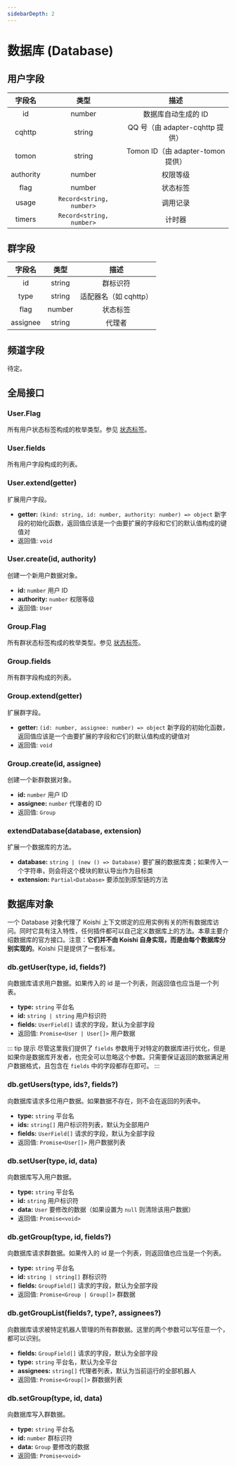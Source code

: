 ```yaml
---
sidebarDepth: 2
---
```


# 数据库 (Database)

## 用户字段

| 字段名 | 类型 | 描述 |
|:-:|:-:|:-:|
| id | number | 数据库自动生成的 ID |
| cqhttp | string | QQ 号（由 adapter-cqhttp 提供） |
| tomon | string | Tomon ID（由 adapter-tomon 提供） |
| authority | number | 权限等级 |
| flag | number | 状态标签 |
| usage | `Record<string, number>` | 调用记录 |
| timers | `Record<string, number>` | 计时器 |

## 群字段

| 字段名 | 类型 | 描述 |
|:-:|:-:|:-:|
| id | string | 群标识符 |
| type | string | 适配器名（如 cqhttp） |
| flag | number | 状态标签 |
| assignee | string | 代理者 |

## 频道字段

待定。

## 全局接口

### User.Flag

所有用户状态标签构成的枚举类型。参见 [状态标签](../guide/authorization.md#状态标签)。

### User.fields

所有用户字段构成的列表。

### User.extend(getter)

扩展用户字段。

- **getter:** `(kind: string, id: number, authority: number) => object` 新字段的初始化函数，返回值应该是一个由要扩展的字段和它们的默认值构成的键值对
- 返回值: `void`

### User.create(id, authority)

创建一个新用户数据对象。

- **id:** `number` 用户 ID
- **authority:** `number` 权限等级
- 返回值: `User`

### Group.Flag

所有群状态标签构成的枚举类型。参见 [状态标签](../guide/authorization.md#状态标签)。

### Group.fields

所有群字段构成的列表。

### Group.extend(getter)

扩展群字段。

- **getter:** `(id: number, assignee: number) => object` 新字段的初始化函数，返回值应该是一个由要扩展的字段和它们的默认值构成的键值对
- 返回值: `void`

### Group.create(id, assignee)

创建一个新群数据对象。

- **id:** `number` 用户 ID
- **assignee:** `number` 代理者的 ID
- 返回值: `Group`

### extendDatabase(database, extension)

扩展一个数据库的方法。

- **database:** `string | (new () => Database)` 要扩展的数据库类；如果传入一个字符串，则会将这个模块的默认导出作为目标类
- **extension:** `Partial<Database>` 要添加到原型链的方法

## 数据库对象

一个 Database 对象代理了 Koishi 上下文绑定的应用实例有关的所有数据库访问。同时它具有注入特性，任何插件都可以自己定义数据库上的方法。本章主要介绍数据库的官方接口。注意：**它们并不由 Koishi 自身实现，而是由每个数据库分别实现的**。Koishi 只是提供了一套标准。

### db.getUser(type, id, fields?)

向数据库请求用户数据。如果传入的 id 是一个列表，则返回值也应当是一个列表。

- **type:** `string` 平台名
- **id:** `string | string` 用户标识符
- **fields:** `UserField[]` 请求的字段，默认为全部字段
- 返回值: `Promise<User | User[]>` 用户数据

::: tip 提示
尽管这里我们提供了 `fields` 参数用于对特定的数据库进行优化，但是如果你是数据库开发者，也完全可以忽略这个参数。只需要保证返回的数据满足用户数据格式，且包含在 `fields` 中的字段都存在即可。
:::

### db.getUsers(type, ids?, fields?)

向数据库请求多位用户数据。如果数据不存在，则不会在返回的列表中。

- **type:** `string` 平台名
- **ids:** `string[]` 用户标识符列表，默认为全部用户
- **fields:** `UserField[]` 请求的字段，默认为全部字段
- 返回值: `Promise<User[]>` 用户数据列表

### db.setUser(type, id, data)

向数据库写入用户数据。

- **type:** `string` 平台名
- **id:** `string` 用户标识符
- **data:** `User` 要修改的数据（如果设置为 `null` 则清除该用户数据）
- 返回值: `Promise<void>`

### db.getGroup(type, id, fields?)

向数据库请求群数据。如果传入的 id 是一个列表，则返回值也应当是一个列表。

- **type:** `string` 平台名
- **id:** `string | string[]` 群标识符
- **fields:** `GroupField[]` 请求的字段，默认为全部字段
- 返回值: `Promise<Group | Group[]>` 群数据

### db.getGroupList(fields?, type?, assignees?)

向数据库请求被特定机器人管理的所有群数据。这里的两个参数可以写任意一个，都可以识别。

- **fields:** `GroupField[]` 请求的字段，默认为全部字段
- **type:** `string` 平台名，默认为全平台
- **assignees:** `string[]` 代理者列表，默认为当前运行的全部机器人
- 返回值: `Promise<Group[]>` 群数据列表

### db.setGroup(type, id, data)

向数据库写入群数据。

- **type:** `string` 平台名
- **id:** `number` 群标识符
- **data:** `Group` 要修改的数据
- 返回值: `Promise<void>`
